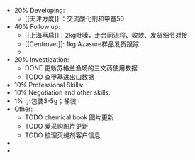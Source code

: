- 20% Developing:
	- [[天津方度]] ：交流酸化剂和甲基50
- 40% Follow up:
	- [[上海再启]]：2kg吡嗪，走合同流程、收款、发货细节对接
	- [[Centrovet]]: 1kg Azasure样品发货跟踪
	-
- 20% Investigation:
	- DONE 更新苏格兰渔场的三文药使用数据
	- TODO 查甲基进出口数据
- 10% Professional Skills:
- 10% Negotiation and other skills:
- 1% 小包装3-5g；桶装
- Other:
	- TODO chemical book 图片更新
	- TODO 爱采购图片更新
	- TODO 梳理灭蝇剂客户信息
-
-